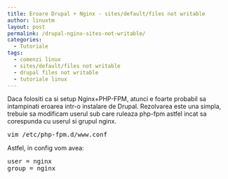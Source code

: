 ```yaml
---
title: Eroare Drupal + Nginx - sites/default/files not writable
author: linuxtm
layout: post
permalink: /drupal-nginx-sites-not-writable/
categories:
  - Tutoriale
tags:
  - comenzi linux
  - sites/default/files not writable
  - drupal files not writable
  - tutoriale linux
---
```


Daca folositi ca si setup Nginx+PHP-FPM, atunci e foarte probabil sa intampinati eroarea intr-o instalare de Drupal.
Rezolvarea este una simpla, trebuie sa modificam userul sub care ruleaza php-fpm astfel incat sa corespunda cu userul si grupul nginx.

<pre>vim /etc/php-fpm.d/www.conf</pre>

Astfel, in config vom avea:

<pre>
user = nginx
group = nginx
</pre>

